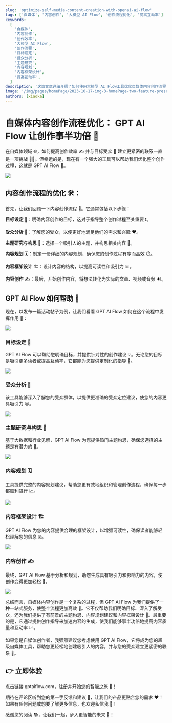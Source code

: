 ```yaml
---
slug: 'optimize-self-media-content-creation-with-openai-ai-flow'
tags: ['自媒体', '内容创作', '大模型 AI Flow', '创作流程优化', '提高互动率']
keywords:
  [
    '自媒体',
    '内容创作',
    '创作效率',
    '大模型 AI Flow',
    '创作流程',
    '目标设定',
    '受众分析',
    '主题研究',
    '内容规划',
    '内容框架设计',
    '提高互动率',
  ]
description: '这篇文章详细介绍了如何使用大模型 AI Flow工具优化自媒体内容创作流程, 并提高互动率。本文详细解析了整个内容创作流程的优化过程, 从目标设定、受众分析、主题研究与构思、内容规划、内容框架设计到内容创作。'
image: '/img/pages/homePage/2023-10-17-img-3-homePage-two-feature-presentation.gif'
authors: [xiaoka]
---
```


# 自媒体内容创作流程优化： GPT AI Flow 让创作事半功倍 🚀

在自媒体领域 🌐，如何提高创作效率 ✍️ 并与目标受众 🎯 建立更紧密的联系一直是一项挑战 🏋️‍♀️。但幸运的是，现在有一个强大的工具可以帮助我们优化整个创作过程，这就是 GPT AI Flow 🚀。

![](https://www.gptaiflow.com/img/pages/homePage/2023-10-17-img-3-homePage-two-feature-presentation.gif)

## 内容创作流程的优化 🛠️：

首先，让我们回顾一下内容创作流程 🔄。它通常包括以下步骤：

**目标设定** 🎯：明确内容创作的目标，这对于指导整个创作过程至关重要 ❗。

**受众分析** 👥：了解您的受众，以便更好地满足他们的需求和兴趣 ❤️。

**主题研究与构思** 🧠：选择一个吸引人的主题，并构思相关内容 📝。

**内容规划** 🗓️：制定一份详细的内容规划，确保您的创作过程有序而高效 ⏱️。

**内容框架设计** 🏗️：设计内容的结构，以提高可读性和吸引力 📊。

**内容创作** ✍️：最后，开始创作内容，将想法转化为实际的文章、视频或音频 🔊。

## GPT AI Flow 如何帮助 🤖

现在，以发布一篇活动帖子为例，让我们看看 GPT AI Flow 如何在这个流程中发挥作用 👀：

![](https://www.gptaiflow.com/assets/images/2023-10-24-img-1-follow-paris-activity-la-rentree-etudiante-de-paris-7d1a3fd0258501cc235732a436a2b673.png)

<!-- truncate -->

### **目标设定** 🎯

GPT AI Flow 可以帮助您明确目标，并提供针对性的创作建议 💡。无论您的目标是吸引更多读者或提高互动率，它都能为您提供定制化的指导 🧭。

![](https://www.gptaiflow.com/assets/images/2023-10-24-img-2-follow-paris-activity-la-rentree-etudiante-de-paris-demo-targetSetting-f33067c964cfa5e6b79442d0a838d7de.gif)

### **受众分析** 👥

该工具能够深入了解您的受众群体，以提供更准确的受众定位建议，使您的内容更具吸引力 😍。

![](https://www.gptaiflow.com/assets/images/2023-10-24-img-4-follow-paris-activity-la-rentree-etudiante-de-paris-demo-audienceAnalysis-aa851203bb5b2b860e7e682a3127b1f7.gif)

### **主题研究与构思** 🧠

基于大数据和行业见解，GPT AI Flow 为您提供热门主题构思，确保您选择的主题是有潜力的 🌟。

![](https://www.gptaiflow.com/assets/images/2023-10-24-img-6-follow-paris-activity-la-rentree-etudiante-de-paris-demo-themeResearch-6b7a1c1188ca7279b1f238b30419080a.gif)

### **内容规划** 🗓️

工具提供完整的内容规划建议，帮助您更有效地组织和管理创作流程，确保每一步都顺利进行 📈。

![](https://www.gptaiflow.com/assets/images/2023-10-24-img-8-follow-paris-activity-la-rentree-etudiante-de-paris-demo-contentPlanning-d66866bc3e5bfb197fa77db6a4957d38.gif)

### **内容框架设计** 🏗️

GPT AI Flow 为您的内容提供合理的框架设计，以增强可读性，确保读者能够轻松理解您的信息 🤓。

![](https://www.gptaiflow.com/assets/images/2023-10-24-img-10-follow-paris-activity-la-rentree-etudiante-de-paris-demo-contentFramworkDesign-36bc9c9b965bf60560c91b6d7e6083d7.gif)

### **内容创作** ✍️

最终，GPT AI Flow 基于分析和规划，助您生成具有吸引力和影响力的内容，使创作变得更加轻松 🎉。

![](https://www.gptaiflow.com/assets/images/2023-10-24-img-12-follow-paris-activity-la-rentree-etudiante-de-paris-demo-contentCreation-3b1ee43b0d5559374c308525155c5cd9.gif)

总结而言，自媒体内容创作是一个复杂的过程，但 GPT AI Flow 为我们提供了一种一站式服务，使整个流程更加高效 🚀。它不仅帮助我们明确目标、深入了解受众，还为我们提供了有前景的主题构思、内容规划建议和内容框架设计 🌈。最重要的是，它通过提供创作指导来加速内容的生成，使我们能够事半功倍地提高内容质量和互动率 📈。

如果您是自媒体创作者，我强烈建议您考虑使用 GPT AI Flow，它将成为您的超级自媒体工具，帮助您更轻松地创建吸引人的内容，并与您的受众建立更紧密的联系 🔗。

## 👉 立即体验

点击链接 gptaiflow.com，注册并开始您的智能之旅 🚀！

期待在评论区听到您的第一手反馈和建议 💬，让我们的产品更贴合您的需求 ❤️！如果有任何问题或想要了解更多信息，也欢迎私信我 📩！

感谢您的阅读 📚，让我们一起，步入更智能的未来 🌟！

